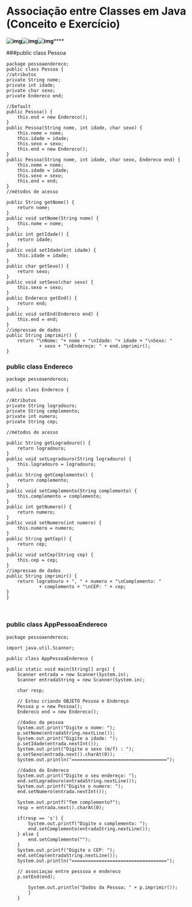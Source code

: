  # Associação entre Classes em Java (Conceito e Exercício) 



**![img](file:///C:\Users\Agara\AppData\Local\Temp\msohtmlclip1\01\clip_image002.png)![img](file:///C:\Users\Agara\AppData\Local\Temp\msohtmlclip1\01\clip_image004.png)![img](file:///C:\Users\Agara\AppData\Local\Temp\msohtmlclip1\01\clip_image006.png)******



###public class Pessoa


	package pessoaendereco;
	public class Pessoa {
	//atributos 
	private String nome;
	private int idade;
	private char sexo;
	private Endereco end;
	
	//Default
	public Pessoa() {
		this.end = new Endereco();
	}
	public Pessoa(String nome, int idade, char sexo) {
		this.nome = nome;
		this.idade = idade;
		this.sexo = sexo;
		this.end = new Endereco();
	}	
	public Pessoa(String nome, int idade, char sexo, Endereco end) {
		this.nome = nome;
		this.idade = idade;
		this.sexo = sexo;
		this.end = end;
	}	
	//métodos de acesso
	
	public String getNome() {
		return nome;
	}
	public void setNome(String nome) {
		this.nome = nome;
	}
	public int getIdade() {
		return idade;
	}
	public void setIdade(int idade) {
		this.idade = idade;
	}
	public char getSexo() {
		return sexo;
	}
	public void setSexo(char sexo) {
		this.sexo = sexo;
	}
	public Endereco getEnd() {
		return end;
	}
	public void setEnd(Endereco end) {
		this.end = end;
	}
	//impressao de dados
	public String imprimir() {
		return "\nNome: "+ nome + "\nIdade: "+ idade + "\nSexo: " 
				+ sexo + "\nEndereço: " + end.imprimir();
	}

### public class Endereco




	package pessoaendereco;
	
	public class Endereco {
	
	//Atributos
	private String logradouro;
	private String complemento;
	private int numero;
	private String cep;
	
	//métodos de acesso
	 
	public String getLogradouro() {
		return logradouro;
	}
	public void setLogradouro(String logradouro) {
		this.logradouro = logradouro;
	}
	public String getComplemento() {
		return complemento;
	}
	public void setComplemento(String complemento) {
		this.complemento = complemento;
	}
	public int getNumero() {
		return numero;
	}
	public void setNumero(int numero) {
		this.numero = numero;
	}
	public String getCep() {
		return cep;
	}
	public void setCep(String cep) {
		this.cep = cep;
	}
	//impressao de dados
	public String imprimir() {
		return logradouro + ", " + numero + "\nComplemento: " 
				+ complemento + "\nCEP: " + cep;
	}
	}


 

### public class AppPessoaEndereco




	package pessoaendereco;
	
	import java.util.Scanner;
	
	public class AppPessoaEndereco {
	
	public static void main(String[] args) {
		Scanner entrada = new Scanner(System.in);
		Scanner entradaString = new Scanner(System.in);
		
		char resp;
		
		// Estou criando OBJETO Pessoa e Endereço
		Pessoa p = new Pessoa();
		Endereco end = new Endereco();
		
		//dados da pessoa
		System.out.print("Digite o nome: ");
		p.setNome(entradaString.nextLine());
		System.out.print("Digite a idade: ");
		p.setIdade(entrada.nextInt());
		System.out.print("Digite o sexo (m/f) : ");
		p.setSexo(entrada.next().charAt(0));
		System.out.println("===================================");
		
		//dados do Endereco
		System.out.print("Digite o seu endereço: ");
		end.setLogradouro(entradaString.nextLine());
		System.out.printf("Digite o numero: ");
		end.setNumero(entrada.nextInt());
		
		System.out.printf("Tem complemento?");
		resp = entrada.next().charAt(0);
		
		if(resp == 's') {
			System.out.printf("Digite o complemento: ");
			end.setComplemento(entradaString.nextLine());	
		} else {
			end.setComplemento("");
		}
		System.out.printf("Digite o CEP: ");
		end.setCep(entradaString.nextLine());
		System.out.println("===================================");
		
		// associaçao entre pesssoa e endereco
		p.setEnd(end);
		
			System.out.println("Dados da Pessoa: " + p.imprimir());
			}
		}




